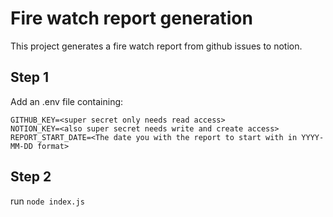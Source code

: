 # Fire watch report generation

This project generates a fire watch report from github issues to notion.

## Step 1

Add an .env file containing:

```env
GITHUB_KEY=<super secret only needs read access>
NOTION_KEY=<also super secret needs write and create access>
REPORT_START_DATE=<The date you with the report to start with in YYYY-MM-DD format>
```

## Step 2

run `node index.js`
